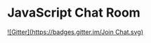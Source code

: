 JavaScript Chat Room
====================

[![Gitter](https://badges.gitter.im/Join Chat.svg)](https://gitter.im/chat-rooms/javascript)
